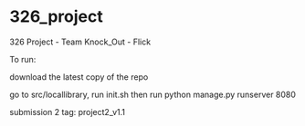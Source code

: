 # 326_project
326 Project - Team Knock_Out - Flick

To run:

download the latest copy of the repo

go to src/locallibrary, run init.sh then run python manage.py runserver 8080

submission 2 tag: project2_v1.1
